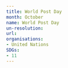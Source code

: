 ```yaml
---
title: World Post Day
month: October
name: World Post Day
un-resolution:
url: 
organisations:
- United Nations
SDGs:
- 11
---
```

